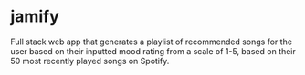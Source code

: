 # jamify
Full stack web app that generates a playlist of recommended songs for the user based on their inputted mood rating from a scale of 1-5, based on their 50 most recently played songs on Spotify.
